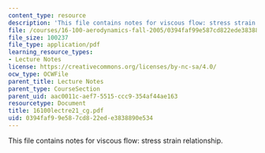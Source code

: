 ```yaml
---
content_type: resource
description: 'This file contains notes for viscous flow: stress strain relationship.'
file: /courses/16-100-aerodynamics-fall-2005/0394faf99e587cd822ede3838890e534_16100lectre21_cg.pdf
file_size: 100237
file_type: application/pdf
learning_resource_types:
- Lecture Notes
license: https://creativecommons.org/licenses/by-nc-sa/4.0/
ocw_type: OCWFile
parent_title: Lecture Notes
parent_type: CourseSection
parent_uid: aac0011c-aef7-5515-ccc9-354af44ae163
resourcetype: Document
title: 16100lectre21_cg.pdf
uid: 0394faf9-9e58-7cd8-22ed-e3838890e534
---
```

This file contains notes for viscous flow: stress strain relationship.